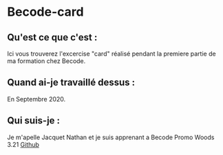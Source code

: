 # Becode-card



## Qu'est ce que c'est :
Ici vous trouverez l'excercise "card" réalisé pendant la premiere partie de ma formation chez Becode.


## Quand ai-je travaillé dessus :

En Septembre 2020.

## Qui suis-je :

Je m'apelle Jacquet Nathan et je suis apprenant a Becode Promo Woods 3.21 
[Github](https://github.com/jacquetnathan)



